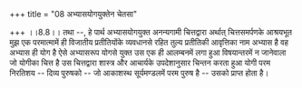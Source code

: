 +++
title = "08 अभ्यासयोगयुक्तेन चेतसा"

+++
।।8.8।। तथा --, हे पार्थ अभ्यासयोगयुक्त अनन्यगामी चित्तद्वारा अर्थात्
चित्तसमर्पणके आश्रयभूत मुझ एक परमात्मामें ही विजातीय प्रतीतियोंके
व्यवधानसे रहित तुल्य प्रतीतिकी आवृत्तिका नाम अभ्यास है वह अभ्यास ही योग
है ऐसे अभ्यासरूप योगसे युक्त उस एक ही आलम्बनमें लगा हुआ विषयान्तरमें न
जानेवाला जो योगीका चित्त है उस चित्तद्वारा शास्त्र और आचार्यके
उपदेशानुसार चिन्तन करता हुआ योगी परम निरतिशय -- दिव्य पुरुषको -- जो
आकाशस्थ सूर्यमण्डलमें परम पुरुष है -- उसको प्राप्त होता है।
